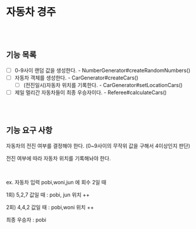 # 자동차 경주

<br><br>

## 기능 목록

* [ ] 0-9사이 랜덤 값을 생성한다. - NumberGenerator#createRandomNumbers()
* [ ] 자동차 객체를 생성한다. - CarGenerator#createCars()
  * [ ] (전진일시)자동차 위치를 기록한다. - CarGenerator#setLocationCars()
* [ ] 제일 멀리간 자동차들이 최종 우승자이다. - Referee#calculateCars()

<br><br>

## 기능 요구 사항

자동차의 전진 여부를 결정해야 한다. (0~9사이의 무작위 값을 구해서 4이상인지 판단)

전진 여부에 따라 자동차 위치를 기록해놔야 한다.

<br>

ex. 자동차 입력 pobi,woni,jun 에 회수 2일 때

1회) 5,2,7 값일 때 : pobi, jun 위치 ++

2회) 4,4,2 값일 때 : pobi,woni 위치 ++

최종 우승자 : pobi